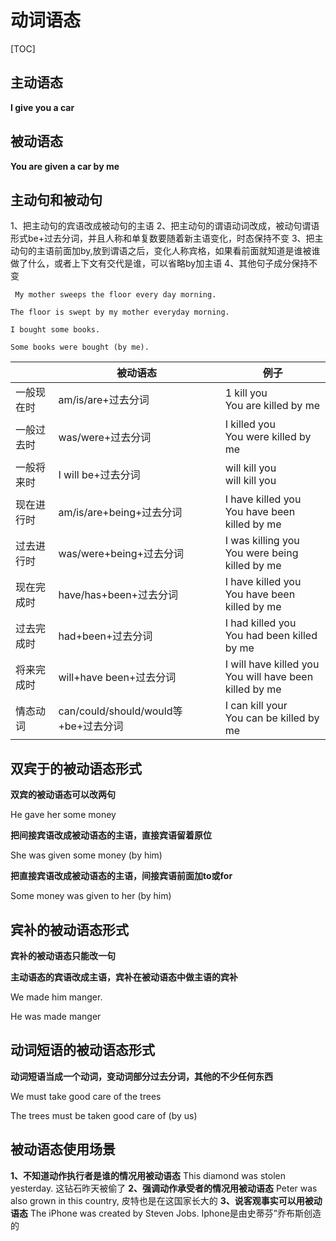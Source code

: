 # 动词语态

[TOC]



## 主动语态

**I give you a car**



## 被动语态

**You are given a car by me**



## 主动句和被动句

1、把主动句的宾语改成被动句的主语
2、把主动句的谓语动词改成，被动句谓语形式be+过去分词，并且人称和单复数要随着新主语变化，时态保持不变
3、把主动句的主语前面加by,放到谓语之后，变化人称宾格，如果看前面就知道是谁被谁做了什么，或者上下文有交代是谁，可以省略by加主语
4、其他句子成分保持不变

 

```
 My mother sweeps the floor every day morning.

The floor is swept by my mother everyday morning.
```



```
I bought some books.

Some books were bought (by me).
```



|            | 被动语态                             | 例子                                                        |
| ---------- | ------------------------------------ | ----------------------------------------------------------- |
| 一般现在时 | am/is/are+过去分词                   | 1 kill you<br/>You are killed by me                         |
| 一般过去时 | was/were+过去分词                    | I killed you<br />You were killed by me                     |
| 一般将来时 | I will be+过去分词                   | will kill you<br />will kill you                            |
| 现在进行时 | am/is/are+being+过去分词             | I have killed you<br/>You have been killed by me            |
| 过去进行时 | was/were+being+过去分词              | I was killing you<br/>You were being killed by me           |
| 现在完成时 | have/has+been+过去分词               | I have killed you<br/>You have been killed by me            |
| 过去完成时 | had+been+过去分词                    | I had killed you<br />You had been killed by me             |
| 将来完成时 | will+have been+过去分词              | I will have killed you<br />You will have been killed by me |
| 情态动词   | can/could/should/would等+be+过去分词 | I can kill your<br/>You can be killed by me                 |

 



## 双宾于的被动语态形式

**双宾的被动语态可以改两句**

He gave her some money

**把间接宾语改成被动语态的主语，直接宾语留着原位**

She was given some money (by him)

**把直接宾语改成被动语态的主语，间接宾语前面加to或for**

Some money was given to her (by him)





## 宾补的被动语态形式

**宾补的被动语态只能改一句**

**主动语态的宾语改成主语，宾补在被动语态中做主语的宾补**

We made him manger.

He was made manger



## 动词短语的被动语态形式

**动词短语当成一个动词，变动词部分过去分词，其他的不少任何东西**

We must take good care of the trees

The trees must be taken good care of (by us)





## 被动语态使用场景

**1、不知道动作执行者是谁的情况用被动语态**
This diamond was stolen yesterday.
这钻石昨天被偷了
**2、强调动作承受者的情况用被动语态**
Peter was also grown in this country,
皮特也是在这国家长大的
**3、说客观事实可以用被动语态**
The iPhone was created by Steven Jobs.
Iphone是由史蒂芬”乔布斯创造的
